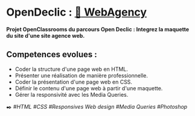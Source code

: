 # OpenDeclic : [:link: WebAgency](https://htmlpreview.github.io/?https://github.com/lagare/OpenDeclic-projet-WebAgency/blob/master/index.html)
#### Projet OpenClassrooms du parcours Open Declic : Integrez la maquette du site d'une site agence web.

## Competences evolues :
- Coder la structure d'une page web en HTML.
- Présenter une réalisation de manière professionnelle.
- Coder la présentation d'une page web en CSS.
- Définir le contenu d'une page web à partir d'une maquette.
- Gérer la responsivité avec les Media Queries.

:black_nib: *#HTML #CSS #Responsives Web design #Media Queries #Photoshop*
